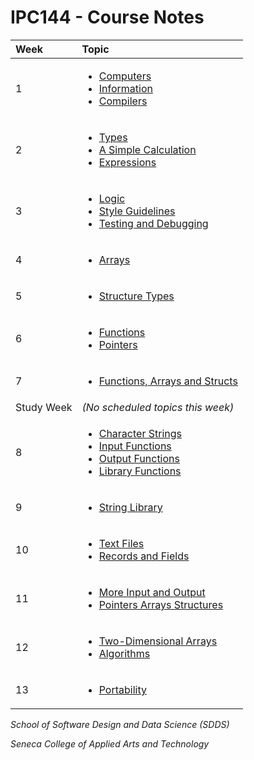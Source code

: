 # IPC144 - Course Notes

| **Week** | **Topic** |
| :--- | :--- |
|1 |<ul><li>[Computers](docs/A-Introduction/computers.md)</li><li>[Information](docs/A-Introduction/information.md)</li><li>[Compilers](docs/A-Introduction/compilers.md)</li></ul>|
|2 |<ul><li>[Types](docs/B-Computations/types.md)</li><li>[A Simple Calculation](docs/B-Computations/a-simple-calculation.md)</li><li>[Expressions](docs/B-Computations/expressions.md)</li></ul>|
|3 |<ul><li>[Logic](docs/B-Computations/logic.md)</li><li>[Style Guidelines](docs/B-Computations/style-guidelines.md)</li><li>[Testing and Debugging](docs/B-Computations/testing-and-debugging.md)</li></ul>|
|4 |<ul><li>[Arrays](docs/C-Data-Structures/arrays.md)</li></ul>|
|5 |<ul><li>[Structure Types](docs/C-Data-Structures/structures.md)</li></ul>|
|6 |<ul><li>[Functions](docs/D-Modularity/functions.md)</li><li>[Pointers](docs/D-Modularity/pointers.md)</li></ul>|
|7 |<ul><li>[Functions, Arrays and Structs](docs/D-Modularity/functions-arrays-and-structs.md)</li></ul>|
|Study Week| _\(No scheduled topics this week\)_ |
|8 |<ul><li>[Character Strings](docs/F-Refinements/character-strings.md)</li><li>[Input Functions](docs/D-Modularity/input-functions.md)</li><li>[Output Functions](docs/D-Modularity/output-functions.md)</li><li>[Library Functions](docs/D-Modularity/library-functions.md)</li></ul>|
|9 |<ul><li>[String Library](docs/F-Refinements/string-library.md)</li></ul>|
|10|<ul><li>[Text Files](docs/E-Secondary-Storage/text-files.md)</li><li>[Records and Fields](docs/E-Secondary-Storage/records-and-files.md)</li></ul>|
|11|<ul><li>[More Input and Output](docs/F-Refinements/more-input-and-output.md)</li><li>[Pointers Arrays Structures](docs/F-Refinements/pointers-arrays-and-structs.md)</li></ul>|
|12|<ul><li>[Two-Dimensional Arrays](docs/F-Refinements/two-dimensional-arrays.md)</li><li>[Algorithms](docs/F-Refinements/algorithms.md)</li></ul>|
|13|<ul><li>[Portability](docs/F-Refinements/portability.md)</li></ul>|

_School of Software Design and Data Science \(SDDS\)_

_Seneca College of Applied Arts and Technology_
